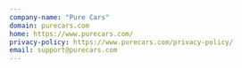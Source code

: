 ```yaml
---
company-name: "Pure Cars"
domain: purecars.com
home: https://www.purecars.com/
privacy-policy: https://www.purecars.com/privacy-policy/
email: support@purecars.com
---
```




